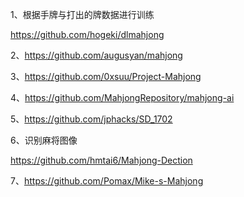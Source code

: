 
1、根据手牌与打出的牌数据进行训练

https://github.com/hogeki/dlmahjong


2、https://github.com/augusyan/mahjong


3、https://github.com/0xsuu/Project-Mahjong


4、https://github.com/MahjongRepository/mahjong-ai


5、https://github.com/jphacks/SD_1702


6、识别麻将图像

https://github.com/hmtai6/Mahjong-Dection


7、https://github.com/Pomax/Mike-s-Mahjong
